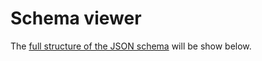 # Schema viewer

The [full structure of the JSON schema](../_static/docson/index.html#../../_static/schema/schema.json$$expand) will be show below. <script src="../_static/docson/widget.js" data-schema="../schema/schema.json"> 
Loading
</script>
